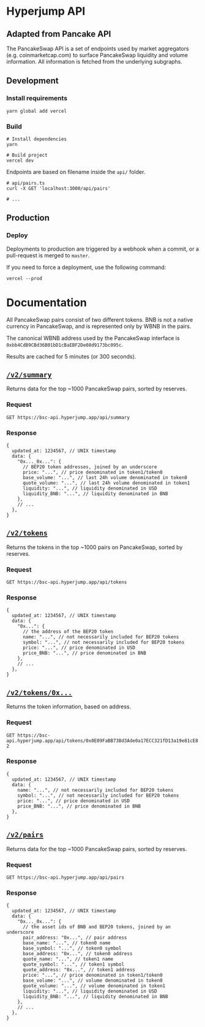 # Hyperjump API

## Adapted from Pancake API

The PancakeSwap API is a set of endpoints used by market aggregators (e.g. coinmarketcap.com) to surface PancakeSwap liquidity
and volume information. All information is fetched from the underlying subgraphs.

## Development

### Install requirements

```shell
yarn global add vercel
```

### Build

```shell
# Install dependencies
yarn

# Build project
vercel dev
```

Endpoints are based on filename inside the `api/` folder.

```shell
# api/pairs.ts
curl -X GET 'localhost:3000/api/pairs'

# ...
```

## Production

### Deploy

Deployments to production are triggered by a webhook when a commit, or a pull-request is merged to `master`.

If you need to force a deployment, use the following command:

```shell
vercel --prod
```

# Documentation

All PancakeSwap pairs consist of two different tokens. BNB is not a native currency in PancakeSwap, and is represented only by WBNB in the pairs.

The canonical WBNB address used by the PancakeSwap interface is `0xbb4CdB9CBd36B01bD1cBaEBF2De08d9173bc095c`.

Results are cached for 5 minutes (or 300 seconds).

## [`/v2/summary`](https://bsc-api.hyperjump.app/api/summary)

Returns data for the top ~1000 PancakeSwap pairs, sorted by reserves.

### Request

`GET https://bsc-api.hyperjump.app/api/summary`

### Response

```json5
{
  updated_at: 1234567, // UNIX timestamp
  data: {
    "0x..._0x...": {
      // BEP20 token addresses, joined by an underscore
      price: "...", // price denominated in token1/token0
      base_volume: "...", // last 24h volume denominated in token0
      quote_volume: "...", // last 24h volume denominated in token1
      liquidity: "...", // liquidity denominated in USD
      liquidity_BNB: "...", // liquidity denominated in BNB
    },
    // ...
  },
}
```

## [`/v2/tokens`](https://bsc-api.hyperjump.app/api/tokens)

Returns the tokens in the top ~1000 pairs on PancakeSwap, sorted by reserves.

### Request

`GET https://bsc-api.hyperjump.app/api/tokens`

### Response

```json5
{
  updated_at: 1234567, // UNIX timestamp
  data: {
    "0x...": {
      // the address of the BEP20 token
      name: "...", // not necessarily included for BEP20 tokens
      symbol: "...", // not necessarily included for BEP20 tokens
      price: "...", // price denominated in USD
      price_BNB: "...", // price denominated in BNB
    },
    // ...
  },
}
```

## [`/v2/tokens/0x...`](https://bsc-api.hyperjump.app/api/tokens/0x0E09FaBB73Bd3Ade0a17ECC321fD13a19e81cE82)

Returns the token information, based on address.

### Request

`GET https://bsc-api.hyperjump.app/api/tokens/0x0E09FaBB73Bd3Ade0a17ECC321fD13a19e81cE82`

### Response

```json5
{
  updated_at: 1234567, // UNIX timestamp
  data: {
    name: "...", // not necessarily included for BEP20 tokens
    symbol: "...", // not necessarily included for BEP20 tokens
    price: "...", // price denominated in USD
    price_BNB: "...", // price denominated in BNB
  },
}
```

## [`/v2/pairs`](https://bsc-api.hyperjump.app/api/pairs)

Returns data for the top ~1000 PancakeSwap pairs, sorted by reserves.

### Request

`GET https://bsc-api.hyperjump.app/api/pairs`

### Response

```json5
{
  updated_at: 1234567, // UNIX timestamp
  data: {
    "0x..._0x...": {
      // the asset ids of BNB and BEP20 tokens, joined by an underscore
      pair_address: "0x...", // pair address
      base_name: "...", // token0 name
      base_symbol: "...", // token0 symbol
      base_address: "0x...", // token0 address
      quote_name: "...", // token1 name
      quote_symbol: "...", // token1 symbol
      quote_address: "0x...", // token1 address
      price: "...", // price denominated in token1/token0
      base_volume: "...", // volume denominated in token0
      quote_volume: "...", // volume denominated in token1
      liquidity: "...", // liquidity denominated in USD
      liquidity_BNB: "...", // liquidity denominated in BNB
    },
    // ...
  },
}
```
